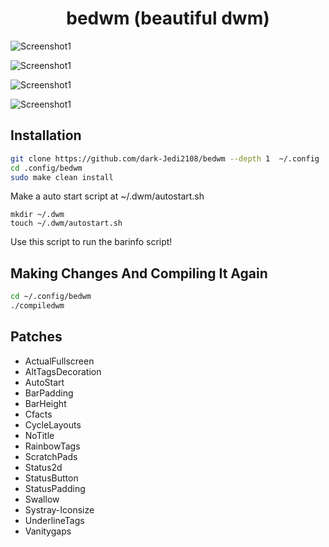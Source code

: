 <div align="center">

  # bedwm (beautiful dwm)

</div>

![Screenshot1](https://raw.githubusercontent.com/dark-Jedi2108/bedwm/main/.github/screenshots/n1.png)

![Screenshot1](https://raw.githubusercontent.com/dark-Jedi2108/bedwm/main/.github/screenshots/n2.png)

![Screenshot1](https://raw.githubusercontent.com/dark-Jedi2108/bedwm/main/.github/screenshots/n3.png)

![Screenshot1](https://raw.githubusercontent.com/dark-Jedi2108/bedwm/main/.github/screenshots/n4.png)

## Installation

```bash
git clone https://github.com/dark-Jedi2108/bedwm --depth 1  ~/.config
cd .config/bedwm
sudo make clean install
```

Make a auto start script at ~/.dwm/autostart.sh

```
mkdir ~/.dwm
touch ~/.dwm/autostart.sh
```

Use this script to run the barinfo script!

## Making Changes And Compiling It Again

```bash
cd ~/.config/bedwm
./compiledwm
```
## Patches
+ ActualFullscreen
+ AltTagsDecoration
+ AutoStart
+ BarPadding
+ BarHeight
+ Cfacts
+ CycleLayouts
+ NoTitle
+ RainbowTags
+ ScratchPads
+ Status2d
+ StatusButton
+ StatusPadding
+ Swallow
+ Systray-Iconsize
+ UnderlineTags
+ Vanitygaps
